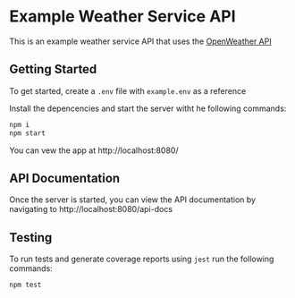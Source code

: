 # Example Weather Service API
This is an example weather service API that uses the [OpenWeather API](https://openweathermap.org/api)

## Getting Started
To get started, create a `.env` file with `example.env` as a reference

Install the depencencies and start the server witht he following commands:
```sh
npm i
npm start
```

You can vew the app at http://localhost:8080/

## API Documentation
Once the server is started, you can view the API documentation by navigating to http://localhost:8080/api-docs

## Testing
To run tests and generate coverage reports using `jest` run the following commands:
```sh
npm test
```